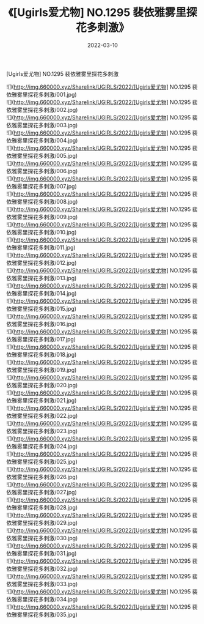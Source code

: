 ﻿---
layout: post
title:  《[Ugirls爱尤物] NO.1295 裴依雅雾里探花多刺激》
date:   2022-03-10
img: http://img.660000.xyz/Sharelink/UGIRLS/2022/[Ugirls爱尤物] NO.1295 裴依雅雾里探花多刺激/000.jpg
categories: [美女, 清纯, 唯美]
---

[Ugirls爱尤物] NO.1295 裴依雅雾里探花多刺激

 ![](http://img.660000.xyz/Sharelink/UGIRLS/2022/[Ugirls爱尤物] NO.1295 裴依雅雾里探花多刺激/001.jpg) <br>![](http://img.660000.xyz/Sharelink/UGIRLS/2022/[Ugirls爱尤物] NO.1295 裴依雅雾里探花多刺激/002.jpg) <br>![](http://img.660000.xyz/Sharelink/UGIRLS/2022/[Ugirls爱尤物] NO.1295 裴依雅雾里探花多刺激/003.jpg) <br>![](http://img.660000.xyz/Sharelink/UGIRLS/2022/[Ugirls爱尤物] NO.1295 裴依雅雾里探花多刺激/004.jpg) <br>![](http://img.660000.xyz/Sharelink/UGIRLS/2022/[Ugirls爱尤物] NO.1295 裴依雅雾里探花多刺激/005.jpg) <br>![](http://img.660000.xyz/Sharelink/UGIRLS/2022/[Ugirls爱尤物] NO.1295 裴依雅雾里探花多刺激/006.jpg) <br>![](http://img.660000.xyz/Sharelink/UGIRLS/2022/[Ugirls爱尤物] NO.1295 裴依雅雾里探花多刺激/007.jpg) <br>![](http://img.660000.xyz/Sharelink/UGIRLS/2022/[Ugirls爱尤物] NO.1295 裴依雅雾里探花多刺激/008.jpg) <br>![](http://img.660000.xyz/Sharelink/UGIRLS/2022/[Ugirls爱尤物] NO.1295 裴依雅雾里探花多刺激/009.jpg) <br>![](http://img.660000.xyz/Sharelink/UGIRLS/2022/[Ugirls爱尤物] NO.1295 裴依雅雾里探花多刺激/010.jpg) <br>![](http://img.660000.xyz/Sharelink/UGIRLS/2022/[Ugirls爱尤物] NO.1295 裴依雅雾里探花多刺激/011.jpg) <br>![](http://img.660000.xyz/Sharelink/UGIRLS/2022/[Ugirls爱尤物] NO.1295 裴依雅雾里探花多刺激/012.jpg) <br>![](http://img.660000.xyz/Sharelink/UGIRLS/2022/[Ugirls爱尤物] NO.1295 裴依雅雾里探花多刺激/013.jpg) <br>![](http://img.660000.xyz/Sharelink/UGIRLS/2022/[Ugirls爱尤物] NO.1295 裴依雅雾里探花多刺激/014.jpg) <br>![](http://img.660000.xyz/Sharelink/UGIRLS/2022/[Ugirls爱尤物] NO.1295 裴依雅雾里探花多刺激/015.jpg) <br>![](http://img.660000.xyz/Sharelink/UGIRLS/2022/[Ugirls爱尤物] NO.1295 裴依雅雾里探花多刺激/016.jpg) <br>![](http://img.660000.xyz/Sharelink/UGIRLS/2022/[Ugirls爱尤物] NO.1295 裴依雅雾里探花多刺激/017.jpg) <br>![](http://img.660000.xyz/Sharelink/UGIRLS/2022/[Ugirls爱尤物] NO.1295 裴依雅雾里探花多刺激/018.jpg) <br>![](http://img.660000.xyz/Sharelink/UGIRLS/2022/[Ugirls爱尤物] NO.1295 裴依雅雾里探花多刺激/019.jpg) <br>![](http://img.660000.xyz/Sharelink/UGIRLS/2022/[Ugirls爱尤物] NO.1295 裴依雅雾里探花多刺激/020.jpg) <br>![](http://img.660000.xyz/Sharelink/UGIRLS/2022/[Ugirls爱尤物] NO.1295 裴依雅雾里探花多刺激/021.jpg) <br>![](http://img.660000.xyz/Sharelink/UGIRLS/2022/[Ugirls爱尤物] NO.1295 裴依雅雾里探花多刺激/022.jpg) <br>![](http://img.660000.xyz/Sharelink/UGIRLS/2022/[Ugirls爱尤物] NO.1295 裴依雅雾里探花多刺激/023.jpg) <br>![](http://img.660000.xyz/Sharelink/UGIRLS/2022/[Ugirls爱尤物] NO.1295 裴依雅雾里探花多刺激/024.jpg) <br>![](http://img.660000.xyz/Sharelink/UGIRLS/2022/[Ugirls爱尤物] NO.1295 裴依雅雾里探花多刺激/025.jpg) <br>![](http://img.660000.xyz/Sharelink/UGIRLS/2022/[Ugirls爱尤物] NO.1295 裴依雅雾里探花多刺激/026.jpg) <br>![](http://img.660000.xyz/Sharelink/UGIRLS/2022/[Ugirls爱尤物] NO.1295 裴依雅雾里探花多刺激/027.jpg) <br>![](http://img.660000.xyz/Sharelink/UGIRLS/2022/[Ugirls爱尤物] NO.1295 裴依雅雾里探花多刺激/028.jpg) <br>![](http://img.660000.xyz/Sharelink/UGIRLS/2022/[Ugirls爱尤物] NO.1295 裴依雅雾里探花多刺激/029.jpg) <br>![](http://img.660000.xyz/Sharelink/UGIRLS/2022/[Ugirls爱尤物] NO.1295 裴依雅雾里探花多刺激/030.jpg) <br>![](http://img.660000.xyz/Sharelink/UGIRLS/2022/[Ugirls爱尤物] NO.1295 裴依雅雾里探花多刺激/031.jpg) <br>![](http://img.660000.xyz/Sharelink/UGIRLS/2022/[Ugirls爱尤物] NO.1295 裴依雅雾里探花多刺激/032.jpg) <br>![](http://img.660000.xyz/Sharelink/UGIRLS/2022/[Ugirls爱尤物] NO.1295 裴依雅雾里探花多刺激/033.jpg) <br>![](http://img.660000.xyz/Sharelink/UGIRLS/2022/[Ugirls爱尤物] NO.1295 裴依雅雾里探花多刺激/034.jpg) <br>![](http://img.660000.xyz/Sharelink/UGIRLS/2022/[Ugirls爱尤物] NO.1295 裴依雅雾里探花多刺激/035.jpg) <br>